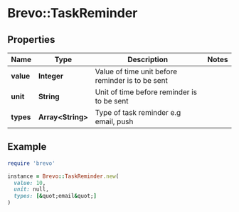 # Brevo::TaskReminder

## Properties

| Name | Type | Description | Notes |
| ---- | ---- | ----------- | ----- |
| **value** | **Integer** | Value of time unit before reminder is to be sent |  |
| **unit** | **String** | Unit of time before reminder is to be sent |  |
| **types** | **Array&lt;String&gt;** | Type of task reminder e.g email, push |  |

## Example

```ruby
require 'brevo'

instance = Brevo::TaskReminder.new(
  value: 10,
  unit: null,
  types: [&quot;email&quot;]
)
```

